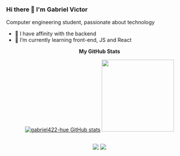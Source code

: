 ### Hi there 👋 I'm Gabriel Victor
Computer engineering student, passionate about technology 

- 🔭 I have affinity with the backend
- 🌱 I’m currently learning front-end, JS and React

<div align="center">
 
<b>My GitHub Stats</b>

<a href="http://www.github.com/gabriel422-hue">
<img src="https://github-readme-stats.vercel.app/api?username=gabriel422-hue&show_icons=true&hide=&count_private=true&title_color=0891b2&text_color=ffffff&icon_color=ef4444&bg_color=1c1917&hide_border=true&show_icons=true" alt="gabriel422-hue GitHub stats" /></a>

<img height="195em" src="https://github-readme-stats.vercel.app/api/top-langs/?username=gabriel422-hue&layout=compact&langs_count=7&title_color=0891b2&text_color=ffffff&icon_color=ef4444&bg_color=1c1917&hide_border=true&show_icons=true"/>




##
  
<div>
  
  <a href = "mailto:gabrielvssouza@outlook.com"><img src="https://img.shields.io/badge/-Outlook-%23333?style=for-the-badge&logo=gmail&logoColor=white" target="_blank"></a>
  <a href="https://www.linkedin.com/in/gabriel-victor-souza" target="_blank"><img src="https://img.shields.io/badge/-LinkedIn-%230077B5?style=for-the-badge&logo=linkedin&logoColor=white" target="_blank"></a>  
</div>
